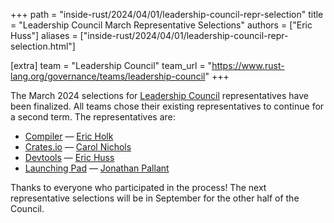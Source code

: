 +++
path = "inside-rust/2024/04/01/leadership-council-repr-selection"
title = "Leadership Council March Representative Selections"
authors = ["Eric Huss"]
aliases = ["inside-rust/2024/04/01/leadership-council-repr-selection.html"]

[extra]
team = "Leadership Council"
team_url = "https://www.rust-lang.org/governance/teams/leadership-council"
+++

The March 2024 selections for [Leadership Council] representatives have been finalized. All teams chose their existing representatives to continue for a second term. The representatives are:

* [Compiler] — [Eric Holk]
* [Crates.io] — [Carol Nichols]
* [Devtools] — [Eric Huss]
* [Launching Pad] — [Jonathan Pallant]

[Leadership Council]: https://www.rust-lang.org/governance/teams/leadership-council
[compiler]: https://www.rust-lang.org/governance/teams/compiler
[crates.io]: https://www.rust-lang.org/governance/teams/crates-io
[devtools]: https://www.rust-lang.org/governance/teams/dev-tools
[launching pad]: https://forge.rust-lang.org/governance/council.html#the-launching-pad-top-level-team
[Eric Holk]: https://github.com/eholk
[Carol Nichols]: https://github.com/carols10cents
[Eric Huss]: https://github.com/ehuss
[Jonathan Pallant]: https://github.com/jonathanpallant

Thanks to everyone who participated in the process! The next representative selections will be in September for the other half of the Council.
